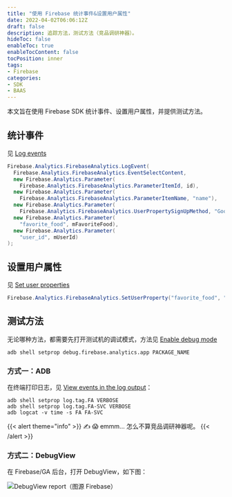 ```yaml
---
title: "使用 Firebase 统计事件&设置用户属性"
date: 2022-04-02T06:06:12Z
draft: false
description: 追踪方法，测试方法（竞品调研神器）。
hideToc: false
enableToc: true
enableTocContent: false
tocPosition: inner
tags:
- Firebase
categories:
- SDK
- BAAS
---
```


本文旨在使用 Firebase SDK 统计事件、设置用户属性，并提供测试方法。

## 统计事件

见 [Log events](https://firebase.google.com/docs/analytics/unity/events#log_events_2)

```C#
Firebase.Analytics.FirebaseAnalytics.LogEvent(
  Firebase.Analytics.FirebaseAnalytics.EventSelectContent,
  new Firebase.Analytics.Parameter(
    Firebase.Analytics.FirebaseAnalytics.ParameterItemId, id),
  new Firebase.Analytics.Parameter(
    Firebase.Analytics.FirebaseAnalytics.ParameterItemName, "name"),
  new Firebase.Analytics.Parameter(
    Firebase.Analytics.FirebaseAnalytics.UserPropertySignUpMethod, "Google"),
  new Firebase.Analytics.Parameter(
    "favorite_food", mFavoriteFood),
  new Firebase.Analytics.Parameter(
    "user_id", mUserId)
);
```

## 设置用户属性

见 [Set user properties](https://firebase.google.com/docs/analytics/unity/properties#set_user_properties_2)

```C#
Firebase.Analytics.FirebaseAnalytics.SetUserProperty("favorite_food", "ice cream");
```

## 测试方法

无论哪种方法，都需要先打开测试机的调试模式，方法见 [Enable debug mode](https://firebase.google.com/docs/analytics/debugview#enable_debug_mode)

```shell
adb shell setprop debug.firebase.analytics.app PACKAGE_NAME
```

### 方式一：ADB

在终端打印日志，见 [View events in the log output](https://firebase.google.com/docs/analytics/unity/events#view_events_in_the_log_output)：

```shell
adb shell setprop log.tag.FA VERBOSE
adb shell setprop log.tag.FA-SVC VERBOSE
adb logcat -v time -s FA FA-SVC
```

{{< alert theme="info" >}}
✍ 😱 emmm... 怎么不算竞品调研神器呢。
{{< /alert >}}

### 方式二：DebugView

在 Firebase/GA 后台，打开 DebugView，如下图：

<img src='https://firebase.google.com/static/docs/analytics/images/report.png' alt='DebugView report（图源 Firebase）'>